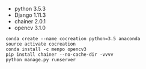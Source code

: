 * python 3.5.3
* Django 1.11.3
* chainer 2.0.1
* opencv 3.1.0

```
conda create --name cocreation python=3.5 anaconda
source activate cocreation
conda install -c menpo opencv3
pip install chainer --no-cache-dir -vvvv
python manage.py runserver 
```
